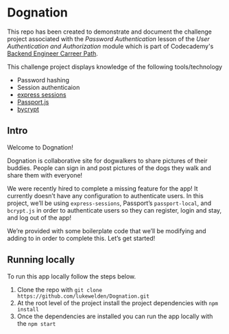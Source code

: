 # Dognation 
This repo has been created to demonstrate and document the challenge project associated with the *Password Authentication* lesson of the *User Authentication and Authorization* module which is part of Codecademy's [Backend Engineer Carreer Path](https://www.codecademy.com/learn/paths/back-end-engineer-career-path). 

This challenge project displays knowledge of the following tools/technology
- Password hashing 
- Session authenticaion 
- [express sessions](https://www.npmjs.com/package/express-session)
- [Passport.js](https://www.passportjs.org/) 
- [bycrypt](https://www.npmjs.com/package/bcrypt)

## Intro 
Welcome to Dognation!

Dognation is collaborative site for dogwalkers to share pictures of their buddies. People can sign in and post pictures of the dogs they walk and share them with everyone!

We were recently hired to complete a missing feature for the app! It currently doesn’t have any configuration to authenticate users. In this project, we’ll be using `express-sessions`, Passport’s `passport-local`, and `bcrypt.js` in order to authenticate users so they can register, login and stay, and log out of the app!

We’re provided with some boilerplate code that we’ll be modifying and adding to in order to complete this. Let’s get started!

## Running locally
To run this app locally follow the steps below. 
1. Clone the repo with `git clone https://github.com/lukewelden/Dognation.git`
2. At the root level of the project install the project dependencies with `npm install`
3. Once the dependencies are installed you can run the app locally with the `npm start`